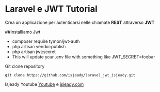# Laravel e JWT Tutorial
Crea un applicazione per autenticarsi nelle chiamate **REST** attraverso **JWT**

##Installiamo Jwt 

- composer require tymon/jwt-auth
- php artisan vendor:publish
- php artisan jwt:secret
- This will update your .env file with something like JWT_SECRET=foobar

Git clone repository
```
git clone https://github.com/isjeady/laravel_jwt_isjeady.git
```

Isjeady Youtube [Youtube](https://www.youtube.com/channel/UC1fhZ1C2E-UOZjeIvm1XpWw) e [isjeady.com](https://isjeady.com) 
